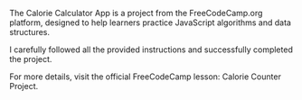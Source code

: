 The Calorie Calculator App is a project from the FreeCodeCamp.org platform, designed to help learners practice JavaScript algorithms and data structures.

I carefully followed all the provided instructions and successfully completed the project.

For more details, visit the official FreeCodeCamp lesson:
Calorie Counter Project.
